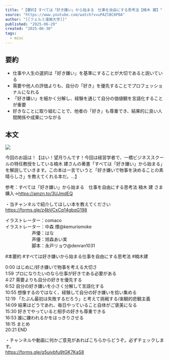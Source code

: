 ```yaml
---
title: "【要約】すべては「好き嫌い」から始まる　仕事を自由にする思考法【楠木 建】"
source: "https://www.youtube.com/watch?v=uPAZlBC6P0A"
author: "[[フェルミ漫画大学]]"
published: "2025-06-29"
created: "2025-06-30"
tags:
  - misc
---
```


## 要約

- 仕事や人生の選択は「好き嫌い」を基準にすることが大切であると説いている
- 需要や他人の評価よりも、自分の「好き」を優先することでプロフェッショナルになれる
- 「好き嫌い」を細かく分解し、経験を通じて自分の価値観を言語化することが重要
- 好きなことに取り組むことで、他者の「好き」も尊重でき、結果的に良い人間関係や成果につながる

## 本文

![](https://www.youtube.com/watch?v=uPAZlBC6P0A)  

今回のお話は！【はい！望月りんです！今回は経営学者で、一橋ビジネススクールの特任教授をしている楠木 建さんの著書「すべては「好き嫌い」から始まる」を解説していきます。この本は一言でいうと「好き嫌いで物事を決めることの素晴らしさ」を教えてくれる本だ。...】  
  
参考：すべては「好き嫌い」から始まる　仕事を自由にする思考法 楠木 建 さま  
購入→https://amzn.to/3UJmdEQ  
  
・当チャンネルで紹介してほしい本を教えてください  
https://forms.gle/z4bVCxCq14gbqG198  
  
イラストレーター：comaco  
イラストレーター：中森 煙@kemurismoke  
　　　　　　声優：はな  
　　　　　　声優：旭森あい実  
　　　　　　脚本：永戸リョウ@denran1031  
  
#本要約 #すべては好き嫌いから始まる仕事を自由にする思考法 #楠木建  
  
0:00 はじめに/好き嫌いで物事を考える大切さ  
1:59 プロになりたいのなら仕事が好きである必要がある  
4:27 需要よりも自分の好きを優先する  
6:52 自分の好き嫌いを小さく分解して言語化する  
10:55 想像するのではなく、経験して自分の好き嫌いを拾い集める  
12:19 「たぶん最初は失敗するだろう」と考えて挑戦する/楽観的悲観主義  
14:09 結果はどうであれ、毎日やっていること自体がご褒美になる  
15:30 好きでやっていると相手の好きも尊重できる  
16:53 誰に嫌われるかをはっきりさせる  
18:15 まとめ  
20:21 END  
  
・チャンネルや動画に何かご意見があればこちらからどうぞ。必ずチェックします。  
https://forms.gle/g5uivbfu9tGK7KaS8 